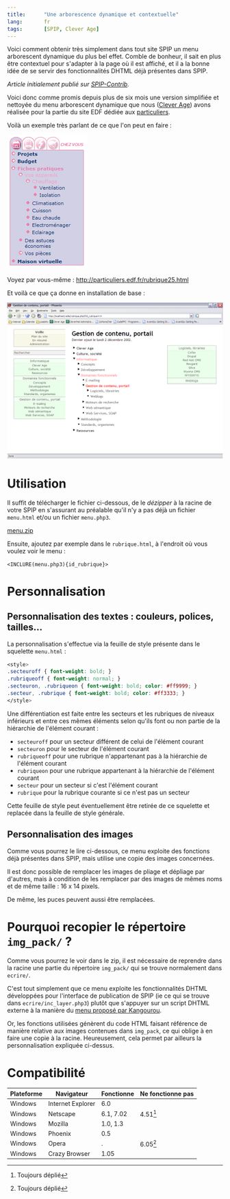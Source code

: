 ```yaml
--- 
title:      "Une arborescence dynamique et contextuelle" 
lang:       fr 
tags:       [SPIP, Clever Age]
---
```


Voici comment obtenir très simplement dans tout site SPIP un menu arborescent dynamique du plus bel effet. Comble de bonheur, il sait en plus être contextuel pour s'adapter à la page où il est affiché, et il a la bonne idée de se servir des fonctionnalités DHTML déjà présentes dans SPIP.

*Article initialement publié sur [SPIP-Contrib](http://www.spip-contrib.net/article103.html).*

Voici donc comme promis depuis plus de six mois une version simplifiée et nettoyée du menu arborescent dynamique que nous ([Clever Age](http://www.clever-age.com/)) avons réalisée pour la partie du site EDF dédiée aux [particuliers](http://particuliers.edf.fr/).

Voilà un exemple très parlant de ce que l'on peut en faire :

![](menu_edf.png "Sur le portail EDF. Le menu arborescent dynamique du site EDF pour les particuliers")

Voyez par vous-même : <http://particuliers.edf.fr/rubrique25.html>

Et voilà ce que ça donne en installation de base :

![](menu_big.png "Le menu dans les squelettes par défaut. Voilà ce que donne ce menu après simple ajout dans le squelette par défaut des rubriques.")

# Utilisation

Il suffit de télécharger le fichier ci-dessous, de le *dézipper* à la racine de votre SPIP en s'assurant au préalable qu'il n'y a pas déjà 
un fichier `menu.html` et/ou un fichier `menu.php3`.

[menu.zip](menu.zip)

Ensuite, ajoutez par exemple dans le `rubrique.html`, à l'endroit où vous voulez voir le menu :

```
<INCLURE(menu.php3){id_rubrique}>
```

# Personnalisation

## Personnalisation des textes : couleurs, polices, tailles…

La personnalisation s'effectue via la feuille de style présente dans le squelette `menu.html` :

```css
<style>
.secteuroff { font-weight: bold; }
.rubriqueoff { font-weight: normal; }
.secteuron, .rubriqueon { font-weight: bold; color: #ff9999; }
.secteur, .rubrique { font-weight: bold; color: #ff3333; }
</style>
```

Une différentiation est faite entre les secteurs et les rubriques de niveaux inférieurs et entre ces mêmes éléments selon qu'ils font ou non partie de la hiérarchie de l'élément courant :


- `secteuroff` pour un secteur différent de celui de l'élément courant
- `secteuron` pour le secteur de l'élément courant
- `rubriqueoff` pour une rubrique n'appartenant pas à la hiérarchie de l'élément courant
- `rubriqueon` pour une rubrique appartenant à la hiérarchie de l'élément courant
- `secteur` pour un secteur si c'est l'élément courant
- `rubrique` pour la rubrique courante si ce n'est pas un secteur

Cette feuille de style peut éventuellement être retirée de ce squelette et replacée dans la feuille de style générale.

## Personnalisation des images

Comme vous pourrez le lire ci-dessous, ce menu exploite des fonctions déjà présentes dans SPIP, mais utilise une copie des images concernées.

Il est donc possible de remplacer les images de pliage et dépliage par d'autres, mais à condition de les remplacer par des images de mêmes noms et de même taille : 16 x 14 pixels.

De même, les puces peuvent aussi être remplacées.

# Pourquoi recopier le répertoire `img_pack/` ?

Comme vous pourrez le voir dans le zip, il est nécessaire de reprendre dans la racine une partie du répertoire `img_pack/` qui se trouve normalement dans `ecrire/`.

C'est tout simplement que ce menu exploite les fonctionnalités DHTML développées pour l'interface de publication de SPIP (ie ce qui se trouve dans `ecrire/inc_layer.php3`) plutôt que s'appuyer sur un script DHTML externe à la manière du [menu proposé par Kangourou](http://www.spip-contrib.net/article90.html).

Or, les fonctions utilisées génèrent du code HTML faisant référence de manière relative aux images contenues dans `img_pack`, ce qui oblige à en faire une copie à la racine. Heureusement, cela permet par ailleurs la personnalisation expliquée ci-dessus.

# Compatibilité

| Plateforme | Navigateur        | Fonctionne | Ne fonctionne pas |
|------------|-------------------|------------|-------------------|
| Windows    | Internet Explorer | 6.0        |                   |
| Windows    | Netscape          | 6.1, 7.02  | 4.51[^note]       |
| Windows    | Mozilla           | 1.0, 1.3   |                   |
| Windows    | Phoenix           | 0.5        |                   |
| Windows    | Opera             | .          | 6.05[^note]       |
| Windows    | Crazy Browser     | 1.05       |                   |

[^note]: Toujours déplié
